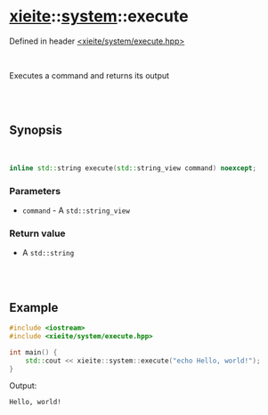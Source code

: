 # [xieite](../xieite.md)::[system](../system.md)::execute
Defined in header [<xieite/system/execute.hpp>](../../include/xieite/system/execute.hpp)

<br/>

Executes a command and returns its output

<br/><br/>

## Synopsis

<br/>

```cpp
inline std::string execute(std::string_view command) noexcept;
```
### Parameters
- `command` - A `std::string_view`
### Return value
- A `std::string`

<br/><br/>

## Example
```cpp
#include <iostream>
#include <xieite/system/execute.hpp>

int main() {
	std::cout << xieite::system::execute("echo Hello, world!");
}
```
Output:
```
Hello, world!
```

